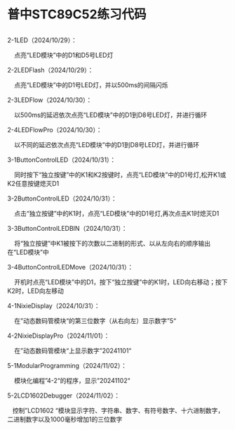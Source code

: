 # 普中STC89C52练习代码

## 

2-1LED（2024/10/29）：

    点亮“LED模块”中的D1和D5号LED灯

2-2LEDFlash（2024/10/29）：

    点亮“LED模块”中的D1号LED灯，并以500ms的间隔闪烁

2-3LEDFlow（2024/10/30）：

    以500ms的延迟依次点亮“LED模块”中的D1到D8号LED灯，并进行循环

2-4LEDFlowPro（2024/10/30）：

    以不同的延迟依次点亮“LED模块”中的D1到D8号LED灯，并进行循环

3-1ButtonControlLED（2024/10/31）：

    同时按下“独立按键”中的K1和K2按键时，点亮“LED模块”中的D1号灯,松开K1或K2任意按键熄灭D1

3-2ButtonControlLED（2024/10/31）：

    点击“独立按键”中的K1时，点亮“LED模块”中的D1号灯,再次点击K1时熄灭D1

3-3ButtonControlLEDBIN（2024/10/31）：

    将“独立按键”中K1被按下的次数以二进制的形式、以从左向右的顺序输出在“LED模块”中

3-4ButtonControlLEDMove（2024/10/31）：

    开机时点亮“LED模块”中的D1，按下“独立按键”中的K1时，LED向右移动；按下K2时，LED向左移动

4-1NixieDisplay（2024/10/31）：

    在”动态数码管模块“的第三位数字（从右向左）显示数字”5“

4-2NixieDisplayPro（2024/11/01）：

    在”动态数码管模块“上显示数字”20241101“

5-1ModularProgramming（2024/11/02）：

    模块化编程”4-2“的程序，显示”20241102“

5-2LCD1602Debugger（2024/11/02）：

   控制”LCD1602 “模块显示字符、字符串、数字、有符号数字、十六进制数字，二进制数字以及1000毫秒增加1的三位数字
